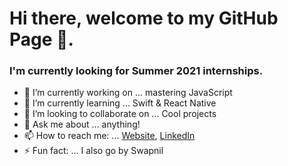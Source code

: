 # Hi there, welcome to my GitHub Page 👋. 
### I'm currently looking for Summer 2021 internships.

- 🔭 I’m currently working on ... mastering JavaScript
- 🌱 I’m currently learning ... Swift & React Native
- 👯 I’m looking to collaborate on ... Cool projects
- 💬 Ask me about ... anything!
- 📫 How to reach me: ... [Website](https://www.hasaniqbal.com), [LinkedIn](https://www.linkedin.com/in/mdhasaniqbal)
- ⚡ Fun fact: ... I also go by Swapnil
